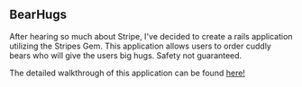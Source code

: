 ## BearHugs

After hearing so much about Stripe, I've decided to create a rails application utilizing the Stripes Gem. This application allows users to order cuddly bears who will give the users big hugs. Safety not guaranteed. 

The detailed walkthrough of this application can be found [here!](http://organicrails.github.io/2015-09-07-Bearhug/)